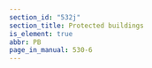 ```yaml
---
section_id: "532j"
section_title: Protected buildings
is_element: true
abbr: PB
page_in_manual: 530-6
---
```

